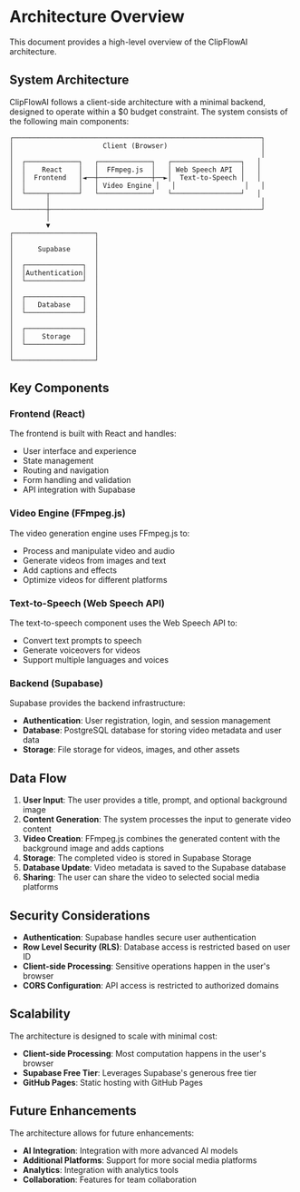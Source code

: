 # Architecture Overview

This document provides a high-level overview of the ClipFlowAI architecture.

## System Architecture

ClipFlowAI follows a client-side architecture with a minimal backend, designed to operate within a $0 budget constraint. The system consists of the following main components:

```
┌─────────────────────────────────────────────────────────────┐
│                      Client (Browser)                       │
│                                                             │
│  ┌─────────────┐   ┌─────────────┐   ┌─────────────────┐   │
│  │    React    │   │  FFmpeg.js  │   │ Web Speech API  │   │
│  │  Frontend   │◄──┼─────────────┼──►│  Text-to-Speech │   │
│  │             │   │ Video Engine │   │                 │   │
│  └─────┬───────┘   └─────────────┘   └─────────────────┘   │
│        │                                                    │
└────────┼────────────────────────────────────────────────────┘
         │
         ▼
┌────────────────────┐
│                    │
│      Supabase      │
│                    │
│  ┌──────────────┐  │
│  │Authentication│  │
│  └──────────────┘  │
│                    │
│  ┌──────────────┐  │
│  │   Database   │  │
│  └──────────────┘  │
│                    │
│  ┌──────────────┐  │
│  │    Storage   │  │
│  └──────────────┘  │
│                    │
└────────────────────┘
```

## Key Components

### Frontend (React)

The frontend is built with React and handles:
- User interface and experience
- State management
- Routing and navigation
- Form handling and validation
- API integration with Supabase

### Video Engine (FFmpeg.js)

The video generation engine uses FFmpeg.js to:
- Process and manipulate video and audio
- Generate videos from images and text
- Add captions and effects
- Optimize videos for different platforms

### Text-to-Speech (Web Speech API)

The text-to-speech component uses the Web Speech API to:
- Convert text prompts to speech
- Generate voiceovers for videos
- Support multiple languages and voices

### Backend (Supabase)

Supabase provides the backend infrastructure:
- **Authentication**: User registration, login, and session management
- **Database**: PostgreSQL database for storing video metadata and user data
- **Storage**: File storage for videos, images, and other assets

## Data Flow

1. **User Input**: The user provides a title, prompt, and optional background image
2. **Content Generation**: The system processes the input to generate video content
3. **Video Creation**: FFmpeg.js combines the generated content with the background image and adds captions
4. **Storage**: The completed video is stored in Supabase Storage
5. **Database Update**: Video metadata is saved to the Supabase database
6. **Sharing**: The user can share the video to selected social media platforms

## Security Considerations

- **Authentication**: Supabase handles secure user authentication
- **Row Level Security (RLS)**: Database access is restricted based on user ID
- **Client-side Processing**: Sensitive operations happen in the user's browser
- **CORS Configuration**: API access is restricted to authorized domains

## Scalability

The architecture is designed to scale with minimal cost:
- **Client-side Processing**: Most computation happens in the user's browser
- **Supabase Free Tier**: Leverages Supabase's generous free tier
- **GitHub Pages**: Static hosting with GitHub Pages

## Future Enhancements

The architecture allows for future enhancements:
- **AI Integration**: Integration with more advanced AI models
- **Additional Platforms**: Support for more social media platforms
- **Analytics**: Integration with analytics tools
- **Collaboration**: Features for team collaboration
